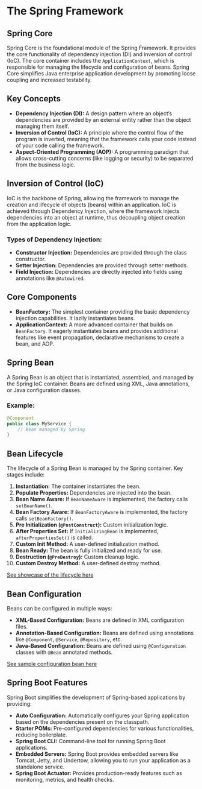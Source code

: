 # The Spring Framework

## Spring Core

Spring Core is the foundational module of the Spring Framework. It provides the core functionality of dependency injection (DI) and inversion of control (IoC). The core container includes the `ApplicationContext`, which is responsible for managing the lifecycle and configuration of beans. Spring Core simplifies Java enterprise application development by promoting loose coupling and increased testability.

## Key Concepts

- **Dependency Injection (DI):** A design pattern where an object’s dependencies are provided by an external entity rather than the object managing them itself.
- **Inversion of Control (IoC):** A principle where the control flow of the program is inverted, meaning that the framework calls your code instead of your code calling the framework.
- **Aspect-Oriented Programming (AOP):** A programming paradigm that allows cross-cutting concerns (like logging or security) to be separated from the business logic.

## Inversion of Control (IoC)

IoC is the backbone of Spring, allowing the framework to manage the creation and lifecycle of objects (beans) within an application. IoC is achieved through Dependency Injection, where the framework injects dependencies into an object at runtime, thus decoupling object creation from the application logic.

### Types of Dependency Injection:
- **Constructor Injection:** Dependencies are provided through the class constructor.
- **Setter Injection:** Dependencies are provided through setter methods.
- **Field Injection:** Dependencies are directly injected into fields using annotations like `@Autowired`.

## Core Components

- **BeanFactory:** The simplest container providing the basic dependency injection capabilities. It lazily instantiates beans.
- **ApplicationContext:** A more advanced container that builds on `BeanFactory`. It eagerly instantiates beans and provides additional features like event propagation, declarative mechanisms to create a bean, and AOP.

## Spring Bean

A Spring Bean is an object that is instantiated, assembled, and managed by the Spring IoC container. Beans are defined using XML, Java annotations, or Java configuration classes.

### Example:
```java
@Component
public class MyService {
    // Bean managed by Spring
}
```

## Bean Lifecycle

The lifecycle of a Spring Bean is managed by the Spring container. Key stages include:

1. **Instantiation:** The container instantiates the bean.
2. **Populate Properties:** Dependencies are injected into the bean.
3. **Bean Name Aware:** If `BeanNameAware` is implemented, the factory calls `setBeanName()`.
4. **Bean Factory Aware:** If `BeanFactoryAware` is implemented, the factory calls `setBeanFactory()`.
5. **Pre Initialization (`@PostConstruct`):** Custom initialization logic.
6. **After Properties Set:** If `InitializingBean` is implemented, `afterPropertiesSet()` is called.
7. **Custom Init Method:** A user-defined initialization method.
8. **Bean Ready:** The bean is fully initialized and ready for use.
9. **Destruction (`@PreDestroy`):** Custom cleanup logic.
10. **Custom Destroy Method:** A user-defined destroy method.

[See showcase of the lifecycle here](Assets/maven-spring-boot/src/main/java/com/ourecommerce/mavenspringboot/InventoryService.java)

## Bean Configuration

Beans can be configured in multiple ways:

- **XML-Based Configuration:** Beans are defined in XML configuration files.
- **Annotation-Based Configuration:** Beans are defined using annotations like `@Component`, `@Service`, `@Repository`, etc.
- **Java-Based Configuration:** Beans are defined using `@Configuration` classes with `@Bean` annotated methods.

[See sample configuration bean here](Assets/maven-spring-boot/src/main/java/com/ourecommerce/mavenspringboot/AppConfig.java)

## Spring Boot Features

Spring Boot simplifies the development of Spring-based applications by providing:

- **Auto Configuration:** Automatically configures your Spring application based on the dependencies present on the classpath.
- **Starter POMs:** Pre-configured dependencies for various functionalities, reducing boilerplate.
- **Spring Boot CLI:** Command-line tool for running Spring Boot applications.
- **Embedded Servers:** Spring Boot provides embedded servers like Tomcat, Jetty, and Undertow, allowing you to run your application as a standalone service.
- **Spring Boot Actuator:** Provides production-ready features such as monitoring, metrics, and health checks.